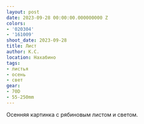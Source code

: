 ```yaml
---
layout: post
date: 2023-09-28 00:00:00.000000000 Z
colors:
- '020304'
- '161009'
shoot_date: 2023-09-28
title: Лист
author: К.С.
location: Нахабино
tags:
- листья
- осень
- свет
gear:
- 70D
- 55-250mm
---
```

Осенняя картинка с рябиновым листом и светом.

